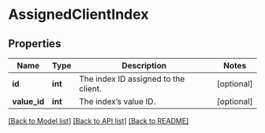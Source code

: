 # AssignedClientIndex

## Properties
Name | Type | Description | Notes
------------ | ------------- | ------------- | -------------
**id** | **int** | The index ID assigned to the client. | [optional] 
**value_id** | **int** | The index’s value ID. | [optional] 

[[Back to Model list]](../README.md#documentation-for-models) [[Back to API list]](../README.md#documentation-for-api-endpoints) [[Back to README]](../README.md)


